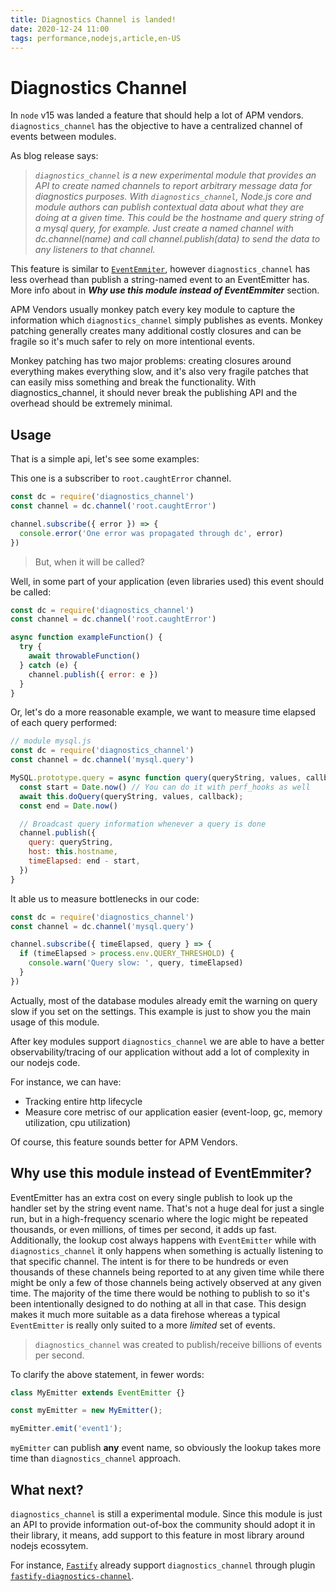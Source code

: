 ```yaml
---
title: Diagnostics Channel is landed!
date: 2020-12-24 11:00
tags: performance,nodejs,article,en-US
---
```


# Diagnostics Channel

In `node` v15 was landed a feature that should help a lot of APM vendors. `diagnostics_channel` has the objective to have a centralized channel of events between modules.

As blog release says:

> _`diagnostics_channel` is a new experimental module that provides an API to create named channels to report arbitrary message data for diagnostics purposes.
With `diagnostics_channel`, Node.js core and module authors can publish contextual data about what they are doing at a given time. This could be the hostname and query string of a mysql query, for example. Just create a named channel with dc.channel(name) and call channel.publish(data) to send the data to any listeners to that channel._

This feature is similar to [`EventEmmiter`](https://nodejs.org/api/events.html#events_class_eventemitter), however `diagnostics_channel` has less overhead than publish a string-named event to an EventEmitter has. More info about in **_Why use this module instead of EventEmmiter_** section.

APM Vendors usually monkey patch every key module to capture the information which `diagnostics_channel` simply publishes as events. Monkey patching generally creates many additional costly closures and can be fragile so it's much safer to rely on more intentional events.

Monkey patching has two major problems: creating closures around everything makes everything slow, and it's also very fragile patches that can easily miss something and break the functionality. With diagnostics_channel, it should never break the publishing API and the overhead should be extremely minimal.

## Usage

That is a simple api, let's see some examples:

This one is a subscriber to `root.caughtError` channel.

```js
const dc = require('diagnostics_channel')
const channel = dc.channel('root.caughtError')

channel.subscribe({ error }) => {
  console.error('One error was propagated through dc', error)
})
```

> But, when it will be called?

Well, in some part of your application (even libraries used) this event should be called:

```js
const dc = require('diagnostics_channel')
const channel = dc.channel('root.caughtError')

async function exampleFunction() {
  try {
    await throwableFunction()
  } catch (e) {
    channel.publish({ error: e })
  }
}
```

Or, let's do a more reasonable example, we want to measure time elapsed of each query performed:

```js
// module mysql.js
const dc = require('diagnostics_channel')
const channel = dc.channel('mysql.query')

MySQL.prototype.query = async function query(queryString, values, callback) {
  const start = Date.now() // You can do it with perf_hooks as well
  await this.doQuery(queryString, values, callback);
  const end = Date.now()

  // Broadcast query information whenever a query is done
  channel.publish({
    query: queryString,
    host: this.hostname,
    timeElapsed: end - start,
  })
}
```

It able us to measure bottlenecks in our code:

```js
const dc = require('diagnostics_channel')
const channel = dc.channel('mysql.query')

channel.subscribe({ timeElapsed, query } => {
  if (timeElapsed > process.env.QUERY_THRESHOLD) {
    console.warn('Query slow: ', query, timeElapsed)
  }
})
```

Actually, most of the database modules already emit the warning on query slow if you set on the settings. This example is just to show you the main usage of this module.

After key modules support `diagnostics_channel` we are able to have a better observability/tracing of our application without add a lot of complexity in our nodejs code.

For instance, we can have:

- Tracking entire http lifecycle
- Measure core metrisc of our application easier (event-loop, gc, memory utilization, cpu utilization)

Of course, this feature sounds better for APM Vendors.

## Why use this module instead of EventEmmiter?

EventEmitter has an extra cost on every single publish to look up the handler set by the string event name. That's not a huge deal for just a single run, but in a high-frequency scenario where the logic might be repeated thousands, or even millions, of times per second, it adds up fast. Additionally, the lookup cost always happens with `EventEmitter` while with `diagnostics_channel` it only happens when something is actually listening to that specific channel. The intent is for there to be hundreds or even thousands of these channels being reported to at any given time while there might be only a few of those channels being actively observed at any given time. The majority of the time there would be nothing to publish to so it's been intentionally designed to do nothing at all in that case. This design makes it much more suitable as a data firehose whereas a typical `EventEmitter` is really only suited to a more _limited_ set of events.

> `diagnostics_channel` was created to publish/receive billions of events per second.

To clarify the above statement, in fewer words:

```js
class MyEmitter extends EventEmitter {}

const myEmitter = new MyEmitter();

myEmitter.emit('event1');
```

`myEmitter` can publish **any** event name, so obviously the lookup takes more time than `diagnostics_channel` approach. 

## What next?

`diagnostics_channel` is still a experimental module. Since this module is just an API to provide information out-of-box the community should adopt it in their library, it means, add support to this feature in most library around nodejs ecossytem.

For instance, [`Fastify`](http://fastify.io/) already support `diagnostics_channel` through plugin [`fastify-diagnostics-channel`](https://github.com/fastify/fastify-diagnostics-channel).
